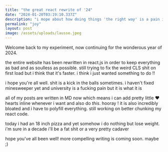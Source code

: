 ```yaml
---
title: "the great react rewrite of '24"
date: "2024-01-20T03:19:10.337Z" 
description: "i mope about how doing things 'the right way' is a pain in the ass."
permalink: "joy"
layout: post
image: /assets/uploads/lausse.jpeg
---
```


Welcome back to my experiment, now continuing for the wonderous year of 2024.

the entire website has been rewritten in react.js in order to keep everything as bad and as soulless as possible. still trying to fix the weird CLS shit on first load but i think that it's faster. i think i just wanted something to do !!

i hope you're all well. shit is a kick in the balls sometimes. i haven't fixed minesweeper yet and university is a fucking pain but it is what it is

all of my posts are written in MD now which means i can add pretty little :heart: hearts inline whenever i want and also do *this*. hooray ! it is also incredibly bloated and i have to polyfill everything. still working on better chunking my react code.

today i had an 18 inch pizza and yet somehow i do nothing but lose weight. i'm sure in a decade i'll be a fat shit or a very pretty cadaver

hope you've all been well! more compelling writing is coming soon. maybe ;)